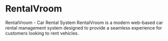 # RentalVroom
RentalVroom - Car Rental System  RentalVroom is a modern web-based car rental management system designed to provide a seamless experience for customers looking to rent vehicles.
